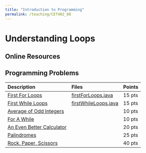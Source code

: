```yaml
---
title: "Introduction to Programming"
permalink: /teaching/CET402_08
---
```


# Understanding Loops

## Online Resources

## Programming Problems

| Description                  | Files | Points |
| :--------------------------- | :---- | :----- |
| [First For Loops](/files/CET402/08_firstForLoops.pdf)   | [firstForLoops.java](/files/CET402/firstForLoops.java)       | 15 pts |
| [First While Loops](/files/CET402/08_firstWhileLoops.pdf) | [firstWhileLoops.java](/files/CET402/firstWhileLoops.java)       | 15 pts |
| [Average of Odd Integers](/files/CET402/08_AverageOfOddIntegers.pdf)      |       | 10 pts |
| [For A While](/files/CET402/08_ForAWhile.pdf)      |       | 10 pts |
| [An Even Better Calculator](/files/CET402/08_AnEvenBetterCalculator.pdf)    |       | 20 pts |
| [Palindromes](/files/CET402/08_Palindromes.pdf)                  |       | 25 pts |
| [Rock, Paper, Scissors](/files/CET402/08_RockPaperScissors.pdf)        |       | 40 pts |
